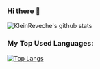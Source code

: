 ### Hi there 👋

![KleinReveche's github stats](https://github-readme-stats-theta-six-31.vercel.app/api?username=KleinReveche&show_icons=true&title_color=2f80ed&icon_color=4c71f2&text_color=fff&bg_color=001&count_private=true&hide=prs,issues)

### My Top Used Languages:

[![Top Langs](https://github-readme-stats-theta-six-31.vercel.app/api/top-langs/?username=KleinReveche&title_color=2f80ed&icon_color=4c71f2&text_color=fff&bg_color=001&exclude_repo=github-readme-stats)](https://github.com/KleinReveche/)

<!--
### This is what I've been currently working on at the moment:

[![ReadMe Card](https://github-readme-stats-theta-six-31.vercel.app/api/pin/?username=KleinReveche&repo=TestApps&show_owner=true&title_color=2f80ed&icon_color=4c71f2&text_color=fff&bg_color=001)](https://github.com/KleinReveche/TestApps)

[![ReadMe Card](https://github-readme-stats-theta-six-31.vercel.app/api/pin/?username=KleinReveche&repo=kleinreveche.com&show_owner=true&title_color=2f80ed&icon_color=4c71f2&text_color=fff&bg_color=001)](https://github.com/KleinReveche/kleinreveche.com)
-->


<!--
**KleinReveche/KleinReveche** is a ✨ _special_ ✨ repository because its `README.md` (this file) appears on your GitHub profile.

Here are some ideas to get you started:

- 🔭 I’m currently working on ...
- 🌱 I’m currently learning ...
- 👯 I’m looking to collaborate on ...
- 🤔 I’m looking for help with ...
- 💬 Ask me about ...
- 📫 How to reach me: ...
- 😄 Pronouns: ...
- ⚡ Fun fact: ...
-->
